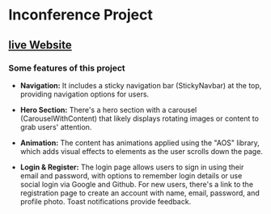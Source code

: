 # Inconference Project

## [live Website](www.live.com)

### Some features of this project

- **Navigation:** It includes a sticky navigation bar (StickyNavbar) at the top, providing navigation options for users.

- **Hero Section:** There's a hero section with a carousel (CarouselWithContent) that likely displays rotating images or content to grab users' attention.

- **Animation:** The content has animations applied using the "AOS" library, which adds visual effects to elements as the user scrolls down the page.

- **Login & Register:** The login page allows users to sign in using their email and password, with options to remember login details or use social login via Google and Github. For new users, there's a link to the registration page to create an account with name, email, password, and profile photo. Toast notifications provide feedback.
